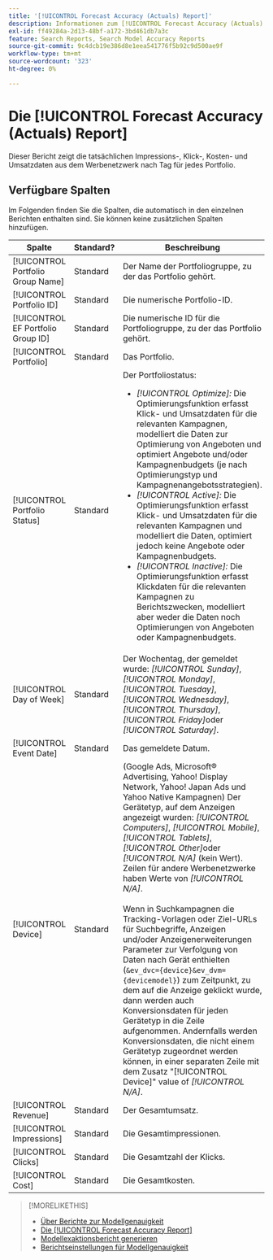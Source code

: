 ```yaml
---
title: '[!UICONTROL Forecast Accuracy (Actuals) Report]'
description: Informationen zum [!UICONTROL Forecast Accuracy (Actuals) Report], einschließlich der Datenspalten.
exl-id: ff49284a-2d13-48bf-a172-3bd461db7a3c
feature: Search Reports, Search Model Accuracy Reports
source-git-commit: 9c4dcb19e386d8e1eea541776f5b92c9d500ae9f
workflow-type: tm+mt
source-wordcount: '323'
ht-degree: 0%

---
```


# Die [!UICONTROL Forecast Accuracy (Actuals) Report]

Dieser Bericht zeigt die tatsächlichen Impressions-, Klick-, Kosten- und Umsatzdaten aus dem Werbenetzwerk nach Tag für jedes Portfolio.

## Verfügbare Spalten

Im Folgenden finden Sie die Spalten, die automatisch in den einzelnen Berichten enthalten sind. Sie können keine zusätzlichen Spalten hinzufügen.

| Spalte | Standard? | Beschreibung |
|----|----|----|
| [!UICONTROL Portfolio Group Name] | Standard | Der Name der Portfoliogruppe, zu der das Portfolio gehört. |
| [!UICONTROL Portfolio ID] | Standard | Die numerische Portfolio-ID. |
| [!UICONTROL EF Portfolio Group ID] | Standard | Die numerische ID für die Portfoliogruppe, zu der das Portfolio gehört. |
| [!UICONTROL Portfolio] | Standard | Das Portfolio. |
| [!UICONTROL Portfolio Status] | Standard | Der Portfoliostatus:<ul><li><i>[!UICONTROL Optimize]:</i> Die Optimierungsfunktion erfasst Klick- und Umsatzdaten für die relevanten Kampagnen, modelliert die Daten zur Optimierung von Angeboten und optimiert Angebote und/oder Kampagnenbudgets (je nach Optimierungstyp und Kampagnenangebotsstrategien).</li><li><i>[!UICONTROL Active]:</i> Die Optimierungsfunktion erfasst Klick- und Umsatzdaten für die relevanten Kampagnen und modelliert die Daten, optimiert jedoch keine Angebote oder Kampagnenbudgets.</li><li><i>[!UICONTROL Inactive]:</i> Die Optimierungsfunktion erfasst Klickdaten für die relevanten Kampagnen zu Berichtszwecken, modelliert aber weder die Daten noch Optimierungen von Angeboten oder Kampagnenbudgets. |
| [!UICONTROL Day of Week] | Standard | Der Wochentag, der gemeldet wurde: <i>[!UICONTROL Sunday]</i>, <i>[!UICONTROL Monday]</i>, <i>[!UICONTROL Tuesday]</i>, <i>[!UICONTROL Wednesday]</i>, <i>[!UICONTROL Thursday]</i>, <i>[!UICONTROL Friday]</i>oder <i>[!UICONTROL Saturday]</i>. |
| [!UICONTROL Event Date] | Standard | Das gemeldete Datum. |
| [!UICONTROL Device] | Standard | (Google Ads, Microsoft® Advertising, Yahoo! Display Network, Yahoo! Japan Ads und Yahoo Native Kampagnen) Der Gerätetyp, auf dem Anzeigen angezeigt wurden: <i>[!UICONTROL Computers]</i>, <i>[!UICONTROL Mobile]</i>, <i>[!UICONTROL Tablets]</i>, <i>[!UICONTROL Other]</i>oder <i>[!UICONTROL N/A]</i> (kein Wert). Zeilen für andere Werbenetzwerke haben Werte von <i>[!UICONTROL N/A]</i>.<br><br>Wenn in Suchkampagnen die Tracking-Vorlagen oder Ziel-URLs für Suchbegriffe, Anzeigen und/oder Anzeigenerweiterungen Parameter zur Verfolgung von Daten nach Gerät enthielten (<code>&amp;ev_dvc={device}&amp;ev_dvm={devicemodel}</code>) zum Zeitpunkt, zu dem auf die Anzeige geklickt wurde, dann werden auch Konversionsdaten für jeden Gerätetyp in die Zeile aufgenommen. Andernfalls werden Konversionsdaten, die nicht einem Gerätetyp zugeordnet werden können, in einer separaten Zeile mit dem Zusatz &quot;[!UICONTROL Device]&quot; value of <i>[!UICONTROL N/A]</i>. |
| [!UICONTROL Revenue] | Standard | Der Gesamtumsatz. |
| [!UICONTROL Impressions] | Standard | Die Gesamtimpressionen. |
| [!UICONTROL Clicks] | Standard | Die Gesamtzahl der Klicks. |
| [!UICONTROL Cost] | Standard | Die Gesamtkosten. |

<table style="table-layout:auto">

>[!MORELIKETHIS]
>
>* [Über Berichte zur Modellgenauigkeit](/help/search-social-commerce/reports/management/model-accuracy/model-accuracy-report-about.md)
>* [Die [!UICONTROL Forecast Accuracy Report]](forecast-accuracy-report.md)
>* [Modellexaktionsbericht generieren](model-accuracy-report-generate.md)
>* [Berichtseinstellungen für Modellgenauigkeit](/help/search-social-commerce/reports/management/model-accuracy/model-accuracy-report-settings.md)
